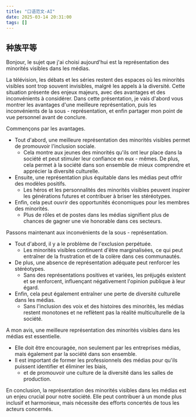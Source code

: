 ```yaml
---
title: "口语范文-AI"
date: 2025-03-14 20:31:00
tags: []
---
```

## 种族平等

Bonjour, le sujet que j'ai choisi aujourd'hui est la représentation des minorités visibles dans les médias.

La télévision, les débats et les séries restent des espaces où les minorités visibles sont trop souvent invisibles, malgré les appels à la diversité. Cette situation présente des enjeux majeurs, avec des avantages et des inconvénients à considérer. Dans cette présentation, je vais d'abord vous montrer les avantages d'une meilleure représentation, puis les inconvénients de la sous - représentation, et enfin partager mon point de vue personnel avant de conclure.

Commençons par les avantages.

- Tout d'abord, une meilleure représentation des minorités visibles permet de promouvoir l'inclusion sociale.
    - Cela montre aux jeunes des minorités qu'ils ont leur place dans la société et peut stimuler leur confiance en eux - mêmes. De plus, cela permet à la société dans son ensemble de mieux comprendre et apprécier la diversité culturelle.
- Ensuite, une représentation plus équitable dans les médias peut offrir des modèles positifs.
    - Les héros et les personnalités des minorités visibles peuvent inspirer les générations futures et contribuer à briser les stéréotypes.
- Enfin, cela peut ouvrir des opportunités économiques pour les membres des minorités.
    - Plus de rôles et de postes dans les médias signifient plus de chances de gagner une vie honorable dans ces secteurs.

Passons maintenant aux inconvénients de la sous - représentation.

- Tout d'abord, il y a le problème de l'exclusion perpétuée.
    - Les minorités visibles continuent d'être marginalisées, ce qui peut entraîner de la frustration et de la colère dans ces communautés.
- De plus, une absence de représentation adéquate peut renforcer les stéréotypes.
    - Sans des représentations positives et variées, les préjugés existent et se renforcent, influençant négativement l'opinion publique à leur égard.
- Enfin, cela peut également entraîner une perte de diversité culturelle dans les médias.
    - Sans l'inclusion des voix et des histoires des minorités, les médias restent monotones et ne reflètent pas la réalité multiculturelle de la société.

A mon avis, une meilleure représentation des minorités visibles dans les médias est essentielle.

- Elle doit être encouragée, non seulement par les entreprises médias, mais également par la société dans son ensemble.
- Il est important de former les professionnels des médias pour qu'ils puissent identifier et éliminer les biais,
    - et de promouvoir une culture de la diversité dans les salles de production.

En conclusion, la représentation des minorités visibles dans les médias est un enjeu crucial pour notre société. Elle peut contribuer à un monde plus inclusif et harmonieux, mais nécessite des efforts concertés de tous les acteurs concernés.
